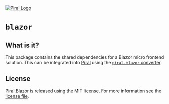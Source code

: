 [![Piral Logo](https://github.com/smapiot/piral/raw/main/docs/assets/logo.png)](https://piral.io)

# `blazor`

## What is it?

This package contains the shared dependencies for a Blazor micro frontend solution. This can be integrated into [Piral](https://piral.io) using the [`piral-blazor` converter](https://www.npmjs.com/package/piral-blazor/).

## License

Piral.Blazor is released using the MIT license. For more information see the [license file](./LICENSE).
